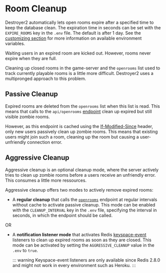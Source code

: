 # Room Cleanup

Destroyer2 automatically lets open rooms expire after a specified time to keep
the database clean. The expiration time in seconds can be set with the
`EXPIRE_ROOMS` key in the `.env` file. The default is after 1 day. See the
[customizing section](/guide/customizing) for more information on
available environment variables.

Waiting users in an expired room are kicked out. However, rooms never expire
when they are full.

Cleaning up closed rooms in the game-server and the `openrooms` list used to
track currently playable rooms is a little more difficult. Destroyer2 uses a
multipronged approach to this problem.

## Passive Cleanup

Expired rooms are deleted from the `openrooms` list when this list is read. This
means that calls to the `api/openrooms` [endpoint](./api#open-rooms) clean up
expired but still visible zombie rooms.

However, as this endpoint is cached using the [If-Modified-Since](https://developer.mozilla.org/en-US/docs/Web/HTTP/Headers/If-Modified-Since) header, only new users
passively clean up zombie rooms. This means that existing users might join such
a room, cleaning up the room but causing a user-unfriendly connection error.

## Aggressive Cleanup

Aggressive cleanup is an optional cleanup mode, where the server actively tries
to clean up zombie rooms before a users receive an unfriendly error. This
consumes a little more ressources.

Aggressive cleanup offers two modes to actively remove expired rooms:

-   A **regular cleanup** that calls the [`openrooms`](./api#open-rooms)
    endpoint at regular intervals without cache to activate passive cleanup.
    This mode can be enabled with the `CLEANUP_INTERVAL` key in the `.env` file,
    specifying the interval in seconds, in which the endpoint should be called.

OR

-   A **notification listener mode** that activates Redis
    [keyspace-event](https://redis.io/topics/notifications) listeners to clean
    up expired rooms as soon as they are closed. This mode can be activated by
    setting the `AGGRESSIVE_CLEANUP` value in the `.env` to `true`.

    ::: warning
    Keyspace-event listeners are only available since Redis 2.8.0 and might not
    work in every environment such as Heroku.
    :::
